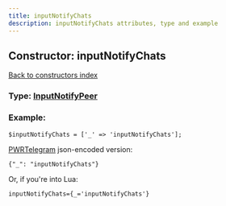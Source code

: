 ```yaml
---
title: inputNotifyChats
description: inputNotifyChats attributes, type and example
---
```

## Constructor: inputNotifyChats  
[Back to constructors index](index.md)






### Type: [InputNotifyPeer](../types/InputNotifyPeer.md)


### Example:

```
$inputNotifyChats = ['_' => 'inputNotifyChats'];
```  

[PWRTelegram](https://pwrtelegram.xyz) json-encoded version:

```
{"_": "inputNotifyChats"}
```


Or, if you're into Lua:  


```
inputNotifyChats={_='inputNotifyChats'}

```


